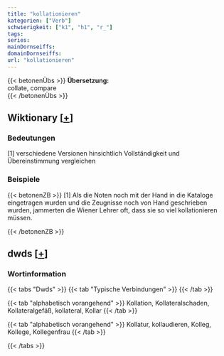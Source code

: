 ```yaml
---
title: "kollationieren"
kategorien: ["Verb"]
schwierigkeit: ["k1", "h1", "r_"]
tags:
series:
mainDornseiffs:
domainDornseiffs:
url: "kollationieren"
---
```


{{< betonenÜbs >}}
**Übersetzung:**  
collate, compare  
{{< /betonenÜbs >}}

## Wiktionary [[+](https://de.wiktionary.org/wiki/kollationieren)]

### Bedeutungen
[1] verschiedene Versionen hinsichtlich Vollständigkeit und Übereinstimmung vergleichen  

### Beispiele
{{< betonenZB >}}
[1] Als die Noten noch mit der Hand in die Kataloge eingetragen wurden und die Zeugnisse noch von Hand geschrieben wurden, jammerten die Wiener Lehrer oft, dass sie so viel kollationieren müssen.  

{{< /betonenZB >}}


## dwds [[+](https://www.dwds.de/wb/kollationieren)]

### Wortinformation
{{< tabs "Dwds" >}}
{{< tab "Typische Verbindungen" >}}
{{< /tab >}}

{{< tab "alphabetisch vorangehend" >}}
Kollation, Kollateralschaden, Kollateralgefäß, kollateral, Kollar
{{< /tab >}}

{{< tab "alphabetisch vorangehend" >}}
Kollatur, kollaudieren, Kolleg, Kollege, Kollegenfrau
{{< /tab >}}

{{< /tabs >}}

